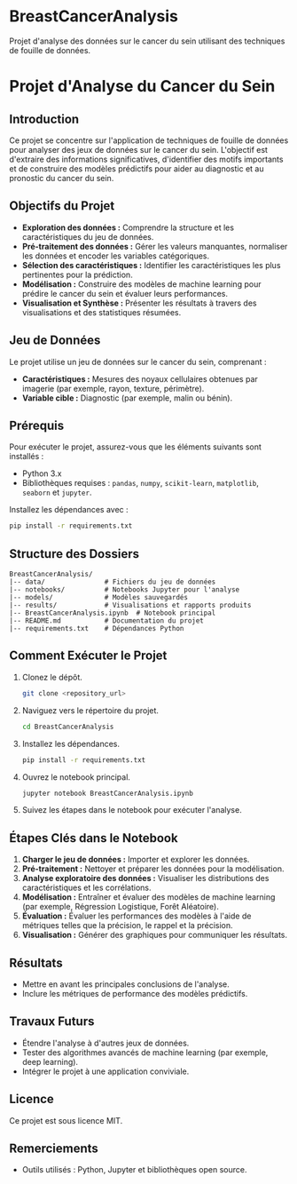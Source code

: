 # BreastCancerAnalysis
Projet d'analyse des données sur le cancer du sein utilisant des techniques de fouille de données.
# Projet d'Analyse du Cancer du Sein

## Introduction
Ce projet se concentre sur l'application de techniques de fouille de données pour analyser des jeux de données sur le cancer du sein. L'objectif est d'extraire des informations significatives, d'identifier des motifs importants et de construire des modèles prédictifs pour aider au diagnostic et au pronostic du cancer du sein.

## Objectifs du Projet
- **Exploration des données :** Comprendre la structure et les caractéristiques du jeu de données.
- **Pré-traitement des données :** Gérer les valeurs manquantes, normaliser les données et encoder les variables catégoriques.
- **Sélection des caractéristiques :** Identifier les caractéristiques les plus pertinentes pour la prédiction.
- **Modélisation :** Construire des modèles de machine learning pour prédire le cancer du sein et évaluer leurs performances.
- **Visualisation et Synthèse :** Présenter les résultats à travers des visualisations et des statistiques résumées.

## Jeu de Données
Le projet utilise un jeu de données sur le cancer du sein, comprenant :
- **Caractéristiques :** Mesures des noyaux cellulaires obtenues par imagerie (par exemple, rayon, texture, périmètre).
- **Variable cible :** Diagnostic (par exemple, malin ou bénin).

## Prérequis
Pour exécuter le projet, assurez-vous que les éléments suivants sont installés :
- Python 3.x
- Bibliothèques requises : `pandas`, `numpy`, `scikit-learn`, `matplotlib`, `seaborn` et `jupyter`.

Installez les dépendances avec :
```bash
pip install -r requirements.txt
```

## Structure des Dossiers
```
BreastCancerAnalysis/
|-- data/               # Fichiers du jeu de données
|-- notebooks/          # Notebooks Jupyter pour l'analyse
|-- models/             # Modèles sauvegardés
|-- results/            # Visualisations et rapports produits
|-- BreastCancerAnalysis.ipynb  # Notebook principal
|-- README.md           # Documentation du projet
|-- requirements.txt    # Dépendances Python
```

## Comment Exécuter le Projet
1. Clonez le dépôt.
   ```bash
   git clone <repository_url>
   ```
2. Naviguez vers le répertoire du projet.
   ```bash
   cd BreastCancerAnalysis
   ```
3. Installez les dépendances.
   ```bash
   pip install -r requirements.txt
   ```
4. Ouvrez le notebook principal.
   ```bash
   jupyter notebook BreastCancerAnalysis.ipynb
   ```
5. Suivez les étapes dans le notebook pour exécuter l'analyse.

## Étapes Clés dans le Notebook
1. **Charger le jeu de données :** Importer et explorer les données.
2. **Pré-traitement :** Nettoyer et préparer les données pour la modélisation.
3. **Analyse exploratoire des données :** Visualiser les distributions des caractéristiques et les corrélations.
4. **Modélisation :** Entraîner et évaluer des modèles de machine learning (par exemple, Régression Logistique, Forêt Aléatoire).
5. **Évaluation :** Évaluer les performances des modèles à l'aide de métriques telles que la précision, le rappel et la précision.
6. **Visualisation :** Générer des graphiques pour communiquer les résultats.

## Résultats
- Mettre en avant les principales conclusions de l'analyse.
- Inclure les métriques de performance des modèles prédictifs.

## Travaux Futurs
- Étendre l'analyse à d'autres jeux de données.
- Tester des algorithmes avancés de machine learning (par exemple, deep learning).
- Intégrer le projet à une application conviviale.


## Licence
Ce projet est sous licence MIT.

## Remerciements
- Outils utilisés : Python, Jupyter et bibliothèques open source.

